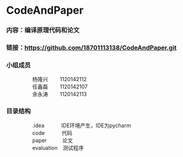 ﻿# CodeAndPaper
### 内容：编译原理代码和论文<br>
### 链接：https://github.com/18701113138/CodeAndPaper.git<br>
### 小组成员
　　　　　杨隆兴  　　1120142112<br>
　　　　　任鑫磊  　　1120142107<br>
　　　　　余永涛  　　1120142113
<br>
### 目录结构
　　　　　.idea　　　 IDE环境产生，IDE为pycharm<br>
　　　　　code　　　 代码<br>
　　　　　paper　　　论文<br>
　　　　　evaluation　测试程序<br>

